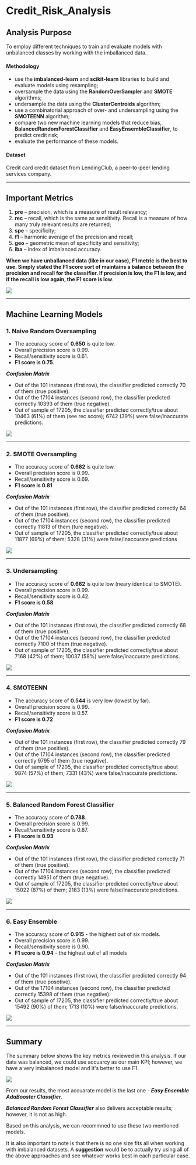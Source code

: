 # Credit_Risk_Analysis

## Analysis Purpose

To employ different techniques to train and evaluate models with unbalanced classes by working with the imballanced data.

#### Methodology
* use the **imbalanced-learn** and **scikit-learn** libraries to build and evaluate models using resampling;
* oversample the data using the **RandomOverSampler** and **SMOTE** algorithms;
* undersample the data using the **ClusterCentroids** algorithm;
* use a combinatorial approach of over- and undersampling using the **SMOTEENN** algorithm;
* compare two new machine learning models that reduce bias, **BalancedRandomForestClassifier** and **EasyEnsembleClassifier**, to predict credit risk;
* evaluate the performance of these models.

#### Dataset
Credit card credit dataset from LendingClub, a peer-to-peer lending services company.

______________________________________

## Important Metrics 

1.	**pre** – precision, which is a measure of result relevancy;
2.	**rec** – recall, which is the same as sensitivity. Recall is a measure of how many truly relevant results are returned;
3.	**spe** – specificity;
4.	**f1** – harmonic average of the precision and recall; 
5.	**geo** – geometric mean of specificity and sensitivity;
6.	**iba** – index of imbalanced accuracy.


**When we have unballanced data (like in our case), F1 metric is the best to use. Simply stated the F1 score sort of maintains a balance between the precision and recall for the classifier. If precision is low, the F1 is low, and if the recall is low again, the F1 score is low**.


![](https://github.com/jojobear2020/Credit_Risk_Analysis/blob/main/images/f1_formula.PNG)

_____________________________________

## Machine Learning Models

### 1. Naive Random Oversampling

* The accuracy score of **0.650** is quite low.
* Overall precision score is 0.99.
* Recall/sensitivity score is 0.61.
* **F1 score is 0.75**.


***Confusion Matrix***

* Out of the 101 instances (first row), the classifier predicted correctly 70 of them (true positive).
* Out of the 17104 instances (second row), the classifier predicted correctly 10393 of them (true negative).
* Out of sample of 17205, the classifier predicted correctly/true about 10463 (61%) of them (see rec score); 6742 (39%) were false/inaccurate predictions.


![]( https://github.com/jojobear2020/Credit_Risk_Analysis/blob/main/images/naive_random_oversampling_all.PNG)

____________________________


### 2. SMOTE Oversampling

* The accuracy score of **0.662** is quite low.
* Overall precision score is 0.99.
* Recall/sensitivity score is 0.69.
* **F1 score is 0.81**


***Confusion Matrix***

* Out of the 101 instances (first row), the classifier predicted correctly 64 of them (true positive).
* Out of the 17104 instances (second row), the classifier predicted correctly 11813 of them (ture negative).
* Out of sample of 17205, the classifier predicted correctly/true about 11877 (69%) of them; 5328 (31%) were false/inaccurate predictions

![]( https://github.com/jojobear2020/Credit_Risk_Analysis/blob/main/images/smote_oversampling_all.PNG)

__________________________

### 3. Undersampling

* The accuracy score of **0.662** is quite low (neary identical to SMOTE).
* Overall precision score is 0.99.
* Recall/sensitivity score is 0.42.
* **F1 score is 0.58**


***Confusion Matrix***

* Out of the 101 instances (first row), the classifier predicted correctly 68 of them (true positive).
* Out of the 17104 instances (second row), the classifier predicted correctly 7100 of them (true negative).
* Out of sample of 17205, the classifier predicted correctly/true about 7168 (42%) of them; 10037 (58%) were false/inaccurate predictions.



![]( https://github.com/jojobear2020/Credit_Risk_Analysis/blob/main/images/undersampling_all.PNG)

_____________________________

### 4. SMOTEENN

* The accuracy score of **0.544** is very low (lowest by far).
* Overall precision score is 0.99.
* Recall/sensitivity score is 0.57.
* **F1 score is 0.72**


***Confusion Matrix***

* Out of the 101 instances (first row), the classifier predicted correctly 79 of them (true positive).
* Out of the 17104 instances (second row), the classifier predicted correctly 9795 of them (true negative).
* Out of sample of 17205, the classifier predicted correctly/true about 9874 (57%) of them; 7331 (43%) were false/inaccurate predictions.

![]( https://github.com/jojobear2020/Credit_Risk_Analysis/blob/main/images/smoteenn_all.PNG)

______________________

### 5. Balanced Random Forest Classifier

* The accuracy score of **0.788**.
* Overall precision score is 0.99.
* Recall/sensitivity score is 0.87.
* **F1 score is 0.93**


***Confusion Matrix***

* Out of the 101 instances (first row), the classifier predicted correctly 71 of them (true positive).
* Out of the 17104 instances (second row), the classifier predicted correctly 14951 of them (true negative).
* Out of sample of 17205, the classifier predicted correctly/true about 15022 (87%) of them;  2183 (13%) were false/inaccurate predictions.



![](https://github.com/jojobear2020/Credit_Risk_Analysis/blob/main/images/balanced_random_forester_classifier_all.PNG)

_______________________________

### 6. Easy Ensemble

* The accuracy score of **0.915** - the highest out of six models.
* Overall precision score is 0.99.
* Recall/sensitivity score is 0.90.
* **F1 score is 0.94** - the highest out of all models


***Confusion Matrix***

* Out of the 101 instances (first row), the classifier predicted correctly 94 of them (true posotive).
* Out of the 17104 instances (second row), the classifier predicted correctly 15398 of them (true negative).
* Out of sample of 17205, the classifier predicted correctly/true about 15492 (90%) of them;  1713 (10%) were false/inaccurate predictions.


![](https://github.com/jojobear2020/Credit_Risk_Analysis/blob/main/images/easy_ensemble_adaboost_classifier_all.PNG)

_________________________

## Summary

The summary below shows the key metrics reviewed in this analysis.  If our data was balanced, we could use accuarcy as our main KPI; however, we have a very imbalanced model and it's better to use F1. 

![](https://github.com/jojobear2020/Credit_Risk_Analysis/blob/main/images/summary_stats_all_models.PNG)

From our results, the most accuarate model is the last one - ***Easy Ensemble AdaBooster Classifier***. 

***Balanced Random Forest Classifier*** also delivers acceptable results; however, it is not as high. 

Based on this analysis, we can recommned to use these two mentioned models.

It is also important to note is that there is no one size fits all when working with imbalanced datasets. A **suggestion** would be to actually try using all of the above approaches and see whatever works best in each particular case.


